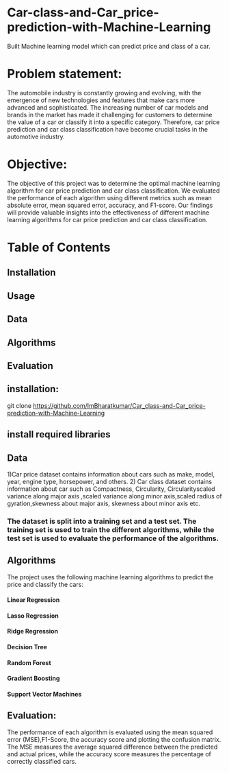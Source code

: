 # Car-class-and-Car_price-prediction-with-Machine-Learning
Built Machine learning model which can predict price and class of a car.

# Problem statement:
The automobile industry is constantly growing and evolving, with the emergence of new technologies and features that make cars more advanced and sophisticated. The increasing number of car models and brands in the market has made it challenging for customers to determine the value of a car or classify it into a specific category. Therefore, car price prediction and car class classification have become crucial tasks in the automotive industry.

# Objective:
The objective of this project was to determine the optimal machine learning algorithm for car price prediction and car class classification. We evaluated the performance of each algorithm using different metrics such as mean absolute error, mean squared error, accuracy, and F1-score. Our findings will provide valuable insights into the effectiveness of different machine learning algorithms for car price prediction and car class classification.

# Table of Contents
## Installation
## Usage
## Data
## Algorithms
## Evaluation

## installation:
git clone https://github.com/ImBharatkumar/Car_class-and-Car_price-prediction-with-Machine-Learning

## install required libraries

## Data
1)Car price dataset contains information about cars such as make, model, year, engine type, horsepower, and others. 
2) Car class dataset contains information about car such as Compactness, Circularity, Circularityscaled variance along major axis ,scaled variance along minor axis,scaled radius of gyration,skewness about major axis, skewness about minor axis etc.

### The dataset is split into a training set and a test set. The training set is used to train the different algorithms, while the test set is used to evaluate the performance of the algorithms.

## Algorithms
The project uses the following machine learning algorithms to predict the price and classify the cars:

#### Linear Regression
#### Lasso Regression
#### Ridge Regression
#### Decision Tree
#### Random Forest
#### Gradient Boosting
#### Support Vector Machines


## Evaluation:
The performance of each algorithm is evaluated using the mean squared error (MSE),F1-Score, the accuracy score and plotting the confusion matrix. The MSE measures the average squared difference between the predicted and actual prices, while the accuracy score measures the percentage of correctly classified cars.
